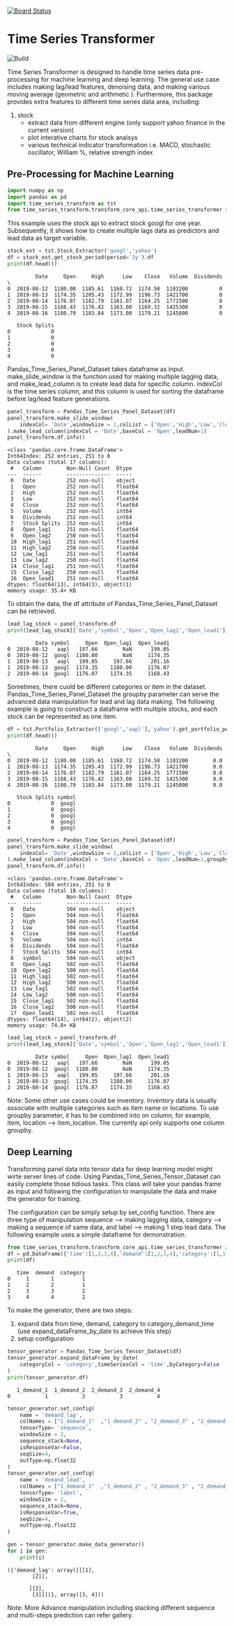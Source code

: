 [![Board Status](https://dev.azure.com/kuanlunchiang/4514fff7-ad24-4603-9373-c28efeaada71/b19741c8-3782-44ee-8a92-2805fbeb49f9/_apis/work/boardbadge/e0f238c1-381a-4686-a599-43174bf8237f)](https://dev.azure.com/kuanlunchiang/4514fff7-ad24-4603-9373-c28efeaada71/_boards/board/t/b19741c8-3782-44ee-8a92-2805fbeb49f9/Microsoft.RequirementCategory)
# Time Series Transformer


![Build](https://github.com/allen-chiang/Time-Series-Transformer/workflows/Build/badge.svg)

Time Series Transformer is designed to handle time series data pre-processing for machine learning and deep learning. The general use case includes making lag/lead features, denoising data, and making various moving average (geometric and arithmetic ). Furthermore, this package provides extra features to different time series data area, including:

1. stock
    - extract data from different engine (only support yahoo finance in the current version)
    - plot interative charts for stock analsys
    - various technical indicator transformation i.e. MACD, stochastic oscillator, William %, relative strength index
    
## Pre-Processing for Machine Learning



```python
import numpy as np
import pandas as pd
import time_series_transform as tst
from time_series_transform.transform_core_api.time_series_transformer import Pandas_Time_Series_Panel_Dataset
```

This example uses the stock api to extract stock googl for one year. Subsequently, it shows how to create multiple lags data as predictors and lead data as target variable.


```python
stock_ext = tst.Stock_Extractor('googl','yahoo')
df = stock_ext.get_stock_period(period='1y').df
print(df.head())
```

             Date     Open     High      Low    Close   Volume  Dividends  \
    0  2019-08-12  1180.00  1185.61  1168.72  1174.50  1103200          0   
    1  2019-08-13  1174.35  1205.43  1172.99  1196.73  1421700          0   
    2  2019-08-14  1176.07  1182.79  1161.07  1164.25  1771500          0   
    3  2019-08-15  1168.43  1176.42  1163.00  1169.32  1425300          0   
    4  2019-08-16  1180.79  1183.84  1173.00  1179.21  1245800          0   
    
       Stock Splits  
    0             0  
    1             0  
    2             0  
    3             0  
    4             0  
    

Pandas_Time_Series_Panel_Dataset takes dataframe as input. make_slide_window is the function used for making multiple lagging data, and make_lead_column is to create lead data for specific column. indexCol is the time series column, and this column is used for sorting the dataframe before lag/lead feature generations.


```python
panel_transform = Pandas_Time_Series_Panel_Dataset(df)
panel_transform.make_slide_window(
    indexCol= 'Date',windowSize = 2,colList = ['Open','High','Low','Close']
).make_lead_column(indexCol = 'Date',baseCol = 'Open',leadNum=1)
panel_transform.df.info()
```

    <class 'pandas.core.frame.DataFrame'>
    Int64Index: 252 entries, 251 to 0
    Data columns (total 17 columns):
     #   Column        Non-Null Count  Dtype  
    ---  ------        --------------  -----  
     0   Date          252 non-null    object 
     1   Open          252 non-null    float64
     2   High          252 non-null    float64
     3   Low           252 non-null    float64
     4   Close         252 non-null    float64
     5   Volume        252 non-null    int64  
     6   Dividends     252 non-null    int64  
     7   Stock Splits  252 non-null    int64  
     8   Open_lag1     251 non-null    float64
     9   Open_lag2     250 non-null    float64
     10  High_lag1     251 non-null    float64
     11  High_lag2     250 non-null    float64
     12  Low_lag1      251 non-null    float64
     13  Low_lag2      250 non-null    float64
     14  Close_lag1    251 non-null    float64
     15  Close_lag2    250 non-null    float64
     16  Open_lead1    251 non-null    float64
    dtypes: float64(13), int64(3), object(1)
    memory usage: 35.4+ KB
    

To obtain the data, the df attribute of Pandas_Time_Series_Panel_Dataset can be retrieved.


```python
lead_lag_stock = panel_transform.df
print(lead_lag_stock[['Date','symbol','Open','Open_lag1','Open_lead1']].sort_values('Date').head())
```

             Date symbol     Open  Open_lag1  Open_lead1
    0  2019-08-12   aapl   197.66        NaN      199.05
    0  2019-08-12  googl  1180.00        NaN     1174.35
    1  2019-08-13   aapl   199.05     197.66      201.16
    1  2019-08-13  googl  1174.35    1180.00     1176.07
    2  2019-08-14  googl  1176.07    1174.35     1168.43
    

Sometimes, there cuold be different categories or item in the dataset. Pandas_Time_Series_Panel_Dataset the groupby parameter can serve the advanced data manipulation for lead and lag data making. The following example is going to construct a dataframe with multiple stocks, and each stock can be represented as one item.


```python
df = tst.Portfolio_Extractor(['googl','aapl'],'yahoo').get_portfolio_period('1y').get_portfolio_dataFrame()
print(df.head())
```

             Date     Open     High      Low    Close   Volume  Dividends  \
    0  2019-08-12  1180.00  1185.61  1168.72  1174.50  1103200        0.0   
    1  2019-08-13  1174.35  1205.43  1172.99  1196.73  1421700        0.0   
    2  2019-08-14  1176.07  1182.79  1161.07  1164.25  1771500        0.0   
    3  2019-08-15  1168.43  1176.42  1163.00  1169.32  1425300        0.0   
    4  2019-08-16  1180.79  1183.84  1173.00  1179.21  1245800        0.0   
    
       Stock Splits symbol  
    0             0  googl  
    1             0  googl  
    2             0  googl  
    3             0  googl  
    4             0  googl  
    


```python
panel_transform = Pandas_Time_Series_Panel_Dataset(df)
panel_transform.make_slide_window(
    indexCol= 'Date',windowSize = 2,colList = ['Open','High','Low','Close'],groupby='symbol'
).make_lead_column(indexCol = 'Date',baseCol = 'Open',leadNum=1,groupby='symbol')
panel_transform.df.info()
```

    <class 'pandas.core.frame.DataFrame'>
    Int64Index: 504 entries, 251 to 0
    Data columns (total 18 columns):
     #   Column        Non-Null Count  Dtype  
    ---  ------        --------------  -----  
     0   Date          504 non-null    object 
     1   Open          504 non-null    float64
     2   High          504 non-null    float64
     3   Low           504 non-null    float64
     4   Close         504 non-null    float64
     5   Volume        504 non-null    int64  
     6   Dividends     504 non-null    float64
     7   Stock Splits  504 non-null    int64  
     8   symbol        504 non-null    object 
     9   Open_lag1     502 non-null    float64
     10  Open_lag2     500 non-null    float64
     11  High_lag1     502 non-null    float64
     12  High_lag2     500 non-null    float64
     13  Low_lag1      502 non-null    float64
     14  Low_lag2      500 non-null    float64
     15  Close_lag1    502 non-null    float64
     16  Close_lag2    500 non-null    float64
     17  Open_lead1    502 non-null    float64
    dtypes: float64(14), int64(2), object(2)
    memory usage: 74.8+ KB
    


```python
lead_lag_stock = panel_transform.df
print(lead_lag_stock[['Date','symbol','Open','Open_lag1','Open_lead1']].sort_values('Date').head())
```

             Date symbol     Open  Open_lag1  Open_lead1
    0  2019-08-12   aapl   197.66        NaN      199.05
    0  2019-08-12  googl  1180.00        NaN     1174.35
    1  2019-08-13   aapl   199.05     197.66      201.16
    1  2019-08-13  googl  1174.35    1180.00     1176.07
    2  2019-08-14  googl  1176.07    1174.35     1168.43
    

Note: Some other use cases could be inventory. Inventory data is usually associate with multiple categories such as item name or locations. To use groupby parameter, it has to be combined into on column, for example, item, location --> item_location. The currently api only supports one column groupby.

## Deep Learning

Transforming panel data into tensor data for deep learning model might wirte server lines of code. Using Pandas_Time_Series_Tensor_Dataset can easily complete those tidious tasks. This class will take your pandas frame as input and following the configuration to manipulate the data and make the generator for training.

The configuration can be simply setup by set_config function. There are three type of manipulation sequence --> making lagging data, category --> making a sequence of same data, and label --> making 1 step lead data. The following example uses a simple dataframe for demonstration.


```python
from time_series_transform.transform_core_api.time_series_transformer import Pandas_Time_Series_Tensor_Dataset
df = pd.DataFrame({'time':[1,2,3,4],'demand':[1,2,3,4],'category':[1,1,2,2]})
print(df)
```

       time  demand  category
    0     1       1         1
    1     2       2         1
    2     3       3         2
    3     4       4         2
    

To make the generator, there are two steps:
1. expand data from time, demand, category to category_demand_time (use expand_dataFrame_by_date to achieve this step)
2. setup configuration


```python
tensor_generator = Pandas_Time_Series_Tensor_Dataset(df)
tensor_generator.expand_dataFrame_by_date(
    categoryCol = 'category',timeSeriesCol = 'time',byCategory=False
)
print(tensor_generator.df)
```

       1_demand_1  1_demand_2  2_demand_3  2_demand_4
    0           1           2           3           4
    


```python
tensor_generator.set_config(
    name = 'demand_lag',
    colNames = ["1_demand_1"  ,"1_demand_2" , "2_demand_3" , "2_demand_4"],
    tensorType= 'sequence',
    windowSize = 2,
    sequence_stack=None, 
    isResponseVar=False, 
    seqSize=4,
    outType=np.float32
)
tensor_generator.set_config(
    name = 'demand_lead',
    colNames = ["1_demand_1"  ,"1_demand_2" , "2_demand_3" , "2_demand_4"],
    tensorType= 'label',
    windowSize = 2,
    sequence_stack=None, 
    isResponseVar=True, 
    seqSize=4,
    outType=np.float32
)
```


```python
gen = tensor_generator.make_data_generator()
for i in gen:
    print(i)
```

    ({'demand_lag': array([[[1],
            [2]],
    
           [[2],
            [3]]])}, array([3, 4]))
    

Note: More Advance manipulation including stacking different sequence and multi-steps prediction can refer gallery.


```python

```
